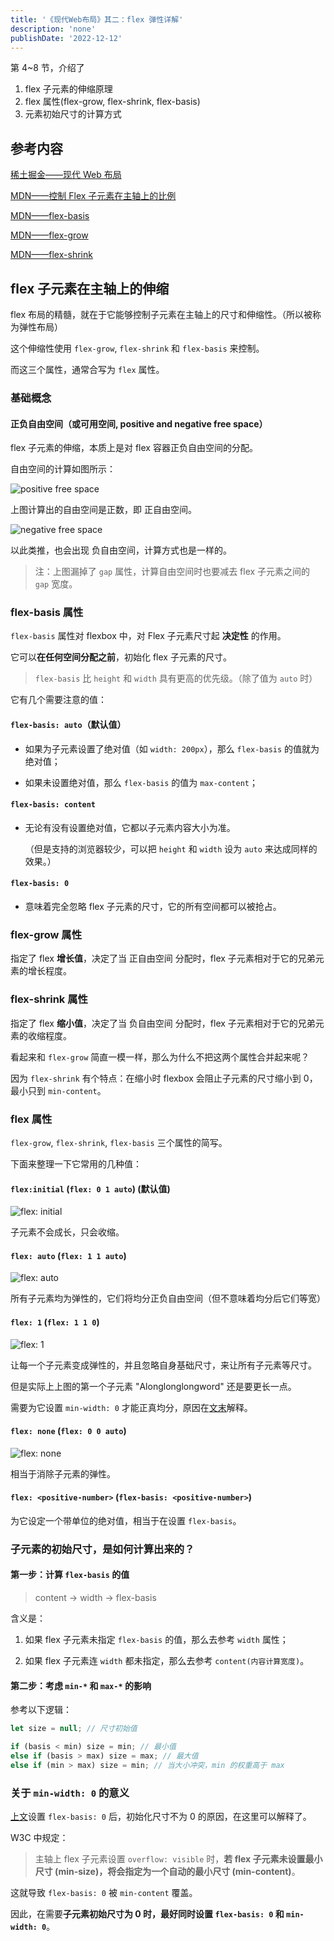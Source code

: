 ```yaml
---
title: '《现代Web布局》其二：flex 弹性详解'
description: 'none'
publishDate: '2022-12-12'
---
```


第 4~8 节，介绍了

1. flex 子元素的伸缩原理
2. flex 属性(flex-grow, flex-shrink, flex-basis)
3. 元素初始尺寸的计算方式

<!-- more -->

## 参考内容

[稀土掘金——现代 Web 布局](https://juejin.cn/book/7161370789680250917)

[MDN——控制 Flex 子元素在主轴上的比例](https://developer.mozilla.org/zh-CN/docs/Web/CSS/CSS_Flexible_Box_Layout/Controlling_Ratios_of_Flex_Items_Along_the_Main_Ax)

[MDN——flex-basis](https://developer.mozilla.org/zh-CN/docs/Web/CSS/flex-basis)

[MDN——flex-grow](https://developer.mozilla.org/zh-CN/docs/Web/CSS/flex-grow)

[MDN——flex-shrink](https://developer.mozilla.org/zh-CN/docs/Web/CSS/flex-shrink)

## flex 子元素在主轴上的伸缩

flex 布局的精髓，就在于它能够控制子元素在主轴上的尺寸和伸缩性。（所以被称为弹性布局）

这个伸缩性使用 `flex-grow`, `flex-shrink` 和 `flex-basis` 来控制。

而这三个属性，通常合写为 `flex` 属性。

### 基础概念

#### 正负自由空间（或可用空间, positive and negative free space）

flex 子元素的伸缩，本质上是对 flex 容器正负自由空间的分配。

自由空间的计算如图所示：

![positive free space](https://s2.loli.net/2022/12/09/3CkRxIDefuKsyU8.jpg)

上图计算出的自由空间是正数，即 正自由空间。

![negative free space](https://s2.loli.net/2022/12/09/4YhbTaj38yFt7oV.jpg)

以此类推，也会出现 负自由空间，计算方式也是一样的。

> 注：上图漏掉了 `gap` 属性，计算自由空间时也要减去 flex 子元素之间的 `gap` 宽度。

### flex-basis 属性

`flex-basis` 属性对 flexbox 中，对 Flex 子元素尺寸起 **决定性** 的作用。

它可以**在任何空间分配之前**，初始化 flex 子元素的尺寸。

> `flex-basis` 比 `height` 和 `width` 具有更高的优先级。（除了值为 `auto` 时）

它有几个需要注意的值：

#### `flex-basis: auto`（默认值）

- 如果为子元素设置了绝对值（如 `width: 200px`），那么 `flex-basis` 的值就为绝对值；

- 如果未设置绝对值，那么 `flex-basis` 的值为 `max-content`；

#### `flex-basis: content`

- 无论有没有设置绝对值，它都以子元素内容大小为准。

    （但是支持的浏览器较少，可以把 `height` 和 `width` 设为 `auto` 来达成同样的效果。）

#### `flex-basis: 0`

- 意味着完全忽略 flex 子元素的尺寸，它的所有空间都可以被抢占。

### flex-grow 属性

指定了 flex **增长值**，决定了当 正自由空间 分配时，flex 子元素相对于它的兄弟元素的增长程度。

### flex-shrink 属性

指定了 flex **缩小值**，决定了当 负自由空间 分配时，flex 子元素相对于它的兄弟元素的收缩程度。

看起来和 `flex-grow` 简直一模一样，那么为什么不把这两个属性合并起来呢？

因为 `flex-shrink` 有个特点：在缩小时 flexbox 会阻止子元素的尺寸缩小到 0，最小只到 `min-content`。

### flex 属性

`flex-grow`, `flex-shrink`, `flex-basis` 三个属性的简写。

下面来整理一下它常用的几种值：

#### `flex:initial` (`flex: 0 1 auto`) (默认值)

![flex: initial](https://s2.loli.net/2022/12/09/mLeYsU48VZ9pTuk.webp)

子元素不会成长，只会收缩。

#### `flex: auto` (`flex: 1 1 auto`)

![flex: auto](https://s2.loli.net/2022/12/09/TSxHyDf6dRmZ2iA.webp)

所有子元素均为弹性的，它们将均分正负自由空间（但不意味着均分后它们等宽）

#### `flex: 1` (`flex: 1 1 0`)

![flex: 1](https://s2.loli.net/2022/12/09/9zcTv2BZKHJNp1g.webp)

让每一个子元素变成弹性的，并且忽略自身基础尺寸，来让所有子元素等尺寸。

但是实际上上图的第一个子元素 "Alonglonglongword" 还是要更长一点。

需要为它设置 `min-width: 0` 才能正真均分，原因在[文末](#关于-min-width-0-的意义)解释。

#### `flex: none` (`flex: 0 0 auto`)

![flex: none](https://s2.loli.net/2022/12/09/jnJHGpS6ClhY1VX.webp)

相当于消除子元素的弹性。

#### `flex: <positive-number>` (`flex-basis: <positive-number>`)

为它设定一个带单位的绝对值，相当于在设置 `flex-basis`。

### 子元素的初始尺寸，是如何计算出来的？

#### 第一步：计算 `flex-basis` 的值

> content → width → flex-basis

含义是：

1. 如果 flex 子元素未指定 `flex-basis` 的值，那么去参考 `width` 属性；

2. 如果 flex 子元素连 `width` 都未指定，那么去参考 `content(内容计算宽度)`。

#### 第二步：考虑 `min-*` 和 `max-*` 的影响

参考以下逻辑：

```js
let size = null; // 尺寸初始值

if (basis < min) size = min; // 最小值
else if (basis > max) size = max; // 最大值
else if (min > max) size = min; // 当大小冲突，min 的权重高于 max
```

### 关于 `min-width: 0` 的意义

[上文](#flex-1-flex-1-1-0)设置 `flex-basis: 0` 后，初始化尺寸不为 0 的原因，在这里可以解释了。

W3C 中规定：

> 主轴上 flex 子元素设置 `overflow: visible` 时，**若 flex 子元素未设置最小尺寸 (min-size)，将会指定为一个自动的最小尺寸 (min-content)**。

这就导致 `flex-basis: 0` 被 `min-content` 覆盖。

因此，在需要**子元素初始尺寸为 0 时，最好同时设置 `flex-basis: 0` 和 `min-width: 0`**。

